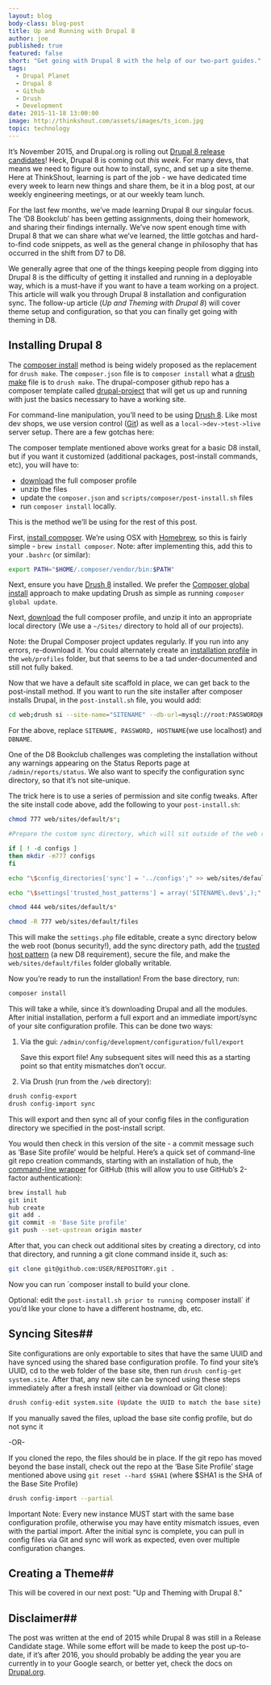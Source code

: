 ```yaml
---
layout: blog
body-class: blog-post
title: Up and Running with Drupal 8
author: joe
published: true
featured: false
short: "Get going with Drupal 8 with the help of our two-part guides."
tags:
  - Drupal Planet
  - Drupal 8
  - Github
  - Drush
  - Development
date: 2015-11-18 13:00:00
image: http://thinkshout.com/assets/images/ts_icon.jpg
topic: technology
---
```


It’s November 2015, and Drupal.org is rolling out [Drupal 8 release candidates](https://www.drupal.org/project/drupal)! Heck, Drupal 8 is coming out *this week*. For many devs, that means we need to figure out how to install, sync, and set up a site theme. Here at ThinkShout, learning is part of the job - we have dedicated time every week to learn new things and share them, be it in a blog post, at our weekly engineering meetings, or at our weekly team lunch.

For the last few months, we’ve made learning Drupal 8 our singular focus. The ‘D8 Bookclub’ has been getting assignments, doing their homework, and sharing their findings internally. We’ve now spent enough time with Drupal 8 that we can share what we’ve learned, the little gotchas and hard-to-find code snippets, as well as the general change in philosophy that has occurred in the shift from D7 to D8.

We generally agree that one of the things keeping people from digging into Drupal 8 is the difficulty of getting it installed and running in a deployable way, which is a must-have if you want to have a team working on a project. This article will walk you through Drupal 8 installation and configuration sync. The follow-up article (*Up and Theming with Drupal 8*) will cover theme setup and configuration, so that you can finally get going with theming in D8.

## Installing Drupal 8 ##

The [composer install](https://github.com/drupal-composer/drupal-project) method is being widely proposed as the replacement for `drush make`. The `composer.json` file is to `composer install` what a [drush make](http://www.drush.org/en/master/make/) file is to `drush make`. The drupal-composer github repo has a composer template called [drupal-project](https://github.com/drupal-composer/drupal-project) that will get us up and running with just the basics necessary to have a working site.

For command-line manipulation, you’ll need to be using [Drush 8](https://www.lullabot.com/articles/switching-drush-versions). Like most dev shops, we use version control ([Git](http://xkcd.com/1597/)) as well as a `local->dev->test->live` server setup. There are a few gotchas here:

The composer template mentioned above works great for a basic D8 install, but if you want it customized (additional packages, post-install commands, etc), you will have to:

* [download](https://github.com/drupal-composer/drupal-project/archive/8.x.zip) the full composer profile
* unzip the files
* update the `composer.json` and `scripts/composer/post-install.sh` files
* run `composer install` locally.

This is the method we’ll be using for the rest of this post.

First, [install composer](https://getcomposer.org/doc/00-intro.md). We’re using OSX with [Homebrew](http://brew.sh/), so this is fairly simple - `brew install composer`. Note: after implementing this, add this to your `.bashrc` (or similar):

~~~bash
export PATH="$HOME/.composer/vendor/bin:$PATH"
~~~

Next, ensure you have [Drush 8](https://www.lullabot.com/articles/switching-drush-versions) installed. We prefer the [Composer global install](http://docs.drush.org/en/master/install-alternative/#install-a-global-drush-via-composer) approach to make updating Drush as simple as running `composer global update`.

Next, [download](https://github.com/drupal-composer/drupal-project/archive/8.x.zip) the full composer profile, and unzip it into an appropriate local directory (We use a `~/Sites/` directory to hold all of our projects).

Note: the Drupal Composer project updates regularly. If you run into any errors, re-download it. You could alternately create an [installation profile](https://www.drupal.org/node/2210443) in the `web/profiles` folder, but that seems to be a tad under-documented and still not fully baked.

Now that we have a default site scaffold in place, we can get back to the post-install method. If you want to run the site installer after composer installs Drupal, in the `post-install.sh` file, you would add:

~~~bash
cd web;drush si --site-name="SITENAME" --db-url=mysql://root:PASSWORD@HOSTNAME/DBNAME -y;cd ../
~~~

For the above, replace `SITENAME, PASSWORD, HOSTNAME`(we use localhost) and `DBNAME`.

One of the D8 Bookclub challenges was completing the installation without any warnings appearing on the Status Reports page at `/admin/reports/status`. We also want to specify the configuration sync directory, so that it’s not site-unique.

The trick here is to use a series of permission and site config tweaks. After the site install code above, add the following to your `post-install.sh`:

~~~bash
chmod 777 web/sites/default/s*;

#Prepare the custom sync directory, which will sit outside of the web root

if [ ! -d configs ]
then mkdir -m777 configs
fi

echo "\$config_directories['sync'] = '../configs';" >> web/sites/default/settings.php

echo "\$settings['trusted_host_patterns'] = array('SITENAME\.dev$',);" >> web/sites/default/settings.php

chmod 444 web/sites/default/s*

chmod -R 777 web/sites/default/files
~~~


This will make the `settings.php` file editable, create a sync directory below the web root (bonus security!), add the sync directory path, add the [trusted host pattern](https://api.drupal.org/api/drupal/core!lib!Drupal!Core!DrupalKernel.php/function/DrupalKernel%3A%3AsetupTrustedHosts/8) (a new D8 requirement), secure the file, and make the `web/sites/default/files` folder globally writable.

Now you’re ready to run the installation! From the base directory, run:

~~~bash
composer install
~~~

This will take a while, since it’s downloading Drupal and all the modules.
After initial installation, perform a full export and an immediate import/sync of your site configuration profile. This can be done two ways:

1. Via the gui: `/admin/config/development/configuration/full/export`  

   Save this export file! Any subsequent sites will need this as a starting point so that entity mismatches don’t occur.

2. Via Drush (run from the `/web` directory):  

~~~bash
drush config-export
drush config-import sync
~~~

This will export and then sync all of your config files in the configuration directory we specified in the post-install script.

You would then check in this version of the site - a commit message such as ‘Base Site profile’ would be helpful. Here’s a quick set of command-line git repo creation commands, starting with an installation of hub, the [command-line wrapper](https://hub.github.com/) for GitHub (this will allow you to use GitHub’s 2-factor authentication):

~~~bash
brew install hub
git init
hub create
git add .
git commit -m 'Base Site profile'
git push --set-upstream origin master
~~~

After that, you can check out additional sites by creating a directory, cd into that directory, and running a git clone command inside it, such as:

~~~bash
git clone git@github.com:USER/REPOSITORY.git .
~~~

Now you can run `composer install to build your clone.

Optional: edit the `post-install.sh prior to running `composer install` if you’d like your clone to have a different hostname, db, etc.

## Syncing Sites##

Site configurations are only exportable to sites that have the same UUID and have synced using the shared base configuration profile. To find your site’s UUID, cd to the web folder of the base site, then run `drush config-get system.site`. After that, any new site can be synced using these steps immediately after a fresh install (either via download or Git clone):

~~~bash
drush config-edit system.site (Update the UUID to match the base site)
~~~

If you manually saved the files, upload the base site config profile, but do not sync it


 -OR-


If you cloned the repo, the files should be in place. If the git repo has moved beyond the base install, check out the repo at the ‘Base Site Profile’ stage mentioned above using `git reset --hard $SHA1` (where $SHA1 is the SHA of the Base Site Profile)

~~~bash
drush config-import --partial
~~~

Important Note: Every new instance MUST start with the same base configuration profile, otherwise you may have entity mismatch issues, even with the partial import. After the initial sync is complete, you can pull in config files via Git and sync will work as expected, even over multiple configuration changes.

## Creating a Theme##

This will be covered in our next post: "Up and Theming with Drupal 8."

## Disclaimer##

The post was written at the end of 2015 while Drupal 8 was still in a Release Candidate stage. While some effort will be made to keep the post up-to-date, if it’s after 2016, you should probably be adding the year you are currently in to your Google search, or better yet, check the docs on [Drupal.org](https://www.drupal.org/drupal-8.0).  
